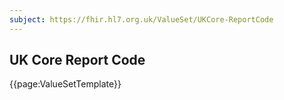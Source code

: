 ```yaml
---
subject: https://fhir.hl7.org.uk/ValueSet/UKCore-ReportCode
---
```

## UK Core Report Code 

{{page:ValueSetTemplate}}